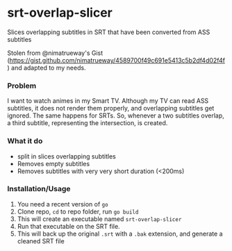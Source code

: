 # srt-overlap-slicer
Slices overlapping subtitles in SRT that have been converted from ASS subtitles

Stolen from @nimatrueway's Gist (https://gist.github.com/nimatrueway/4589700f49c691e5413c5b2df4d02f4f) and adapted to my needs.

### Problem
I want to watch animes in my Smart TV. Although my TV can read ASS subtitles, it does not render them properly, and overlapping subtitles get ignored.
The same happens for SRTs. So, whenever a two subtitles overlap, a third subtitle, representing the intersection, is created.

### What it do
- split in slices overlapping subtitles
- Removes empty subtitles
- Removes subtitles with very very short duration (<200ms)

### Installation/Usage
1. You need a recent version of `go`
2. Clone repo, `cd` to repo folder, run `go build`
3. This will create an executable named `srt-overlap-slicer`
4. Run that executable on the SRT file.
5. This will back up the original `.srt` with a `.bak` extension, and generate a cleaned SRT file
